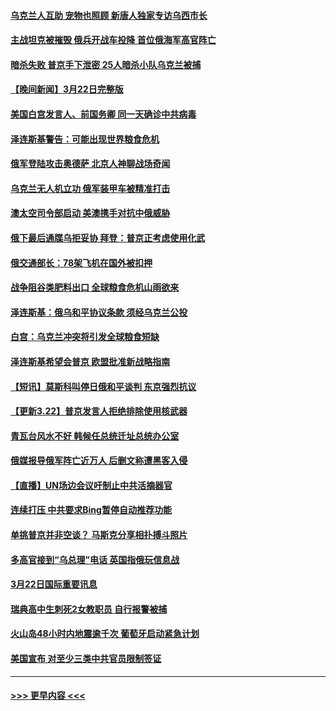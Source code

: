 #### [乌克兰人互助 宠物也照顾 新唐人独家专访乌西市长](../pages/prog202/a103381040.md?t=03231051) 
#### [主战坦克被摧毁 俄兵开战车投降 首位俄海军高官阵亡](../pages/prog202/a103381033.md?t=03231051) 
#### [暗杀失败 普京手下泄密 25人暗杀小队乌克兰被捕](../pages/prog202/a103380899.md?t=03231051) 
#### [【晚间新闻】3月22日完整版](../pages/prog202/a103381035.md?t=03231051) 
#### [美国白宫发言人、前国务卿 同一天确诊中共病毒](../pages/prog202/a103380986.md?t=03231051) 
#### [泽连斯基警告：可能出现世界粮食危机](../pages/prog202/a103380953.md?t=03231051) 
#### [俄军登陆攻击奥德萨 北京人神聊战场奇闻](../pages/prog202/a103380955.md?t=03231051) 
#### [乌克兰无人机立功 俄军装甲车被精准打击](../pages/prog202/a103380892.md?t=03231051) 
#### [澳太空司令部启动 美澳携手对抗中俄威胁](../pages/prog202/a103380957.md?t=03231051) 
#### [俄下最后通牒乌拒妥协 拜登：普京正考虑使用化武](../pages/prog202/a103380891.md?t=03231051) 
#### [俄交通部长：78架飞机在国外被扣押](../pages/prog202/a103380856.md?t=03231051) 
#### [战争阻谷类肥料出口 全球粮食危机山雨欲来](../pages/prog202/a103380819.md?t=03231051) 
#### [泽连斯基：俄乌和平协议条款 须经乌克兰公投](../pages/prog202/a103380784.md?t=03231051) 
#### [白宫：乌克兰冲突将引发全球粮食短缺](../pages/prog202/a103380743.md?t=03231051) 
#### [泽连斯基希望会普京 欧盟批准新战略指南](../pages/prog202/a103380754.md?t=03231051) 
#### [【短讯】莫斯科叫停日俄和平谈判 东京强烈抗议](../pages/prog202/a103380649.md?t=03231051) 
#### [【更新3.22】普京发言人拒绝排除使用核武器](../pages/prog202/a103380327.md?t=03231051) 
#### [青瓦台风水不好 韩候任总统迁址总统办公室](../pages/prog202/a103380593.md?t=03231051) 
#### [俄媒报导俄军阵亡近万人 后删文称遭黑客入侵](../pages/prog202/a103380556.md?t=03231051) 
#### [【直播】UN场边会议吁制止中共活摘器官](../pages/prog202/a103379980.md?t=03231051) 
#### [连续打压 中共要求Bing暂停自动推荐功能](../pages/prog202/a103380496.md?t=03231051) 
#### [单挑普京并非空谈？ 马斯克分享相扑搏斗照片](../pages/prog202/a103380491.md?t=03231051) 
#### [多高官接到“乌总理”电话 英国指俄玩信息战](../pages/prog202/a103380485.md?t=03231051) 
#### [3月22日国际重要讯息](../pages/prog202/a103380377.md?t=03231051) 
#### [瑞典高中生刺死2女教职员 自行报警被捕](../pages/prog202/a103380326.md?t=03231051) 
#### [火山岛48小时内地震逾千次 葡萄牙启动紧急计划](../pages/prog202/a103380304.md?t=03231051) 
#### [美国宣布 对至少三类中共官员限制签证](../pages/prog202/a103380287.md?t=03231051) 

----
#### [ >>> 更早内容 <<< ](../indexes/prog202-earlier.md)
